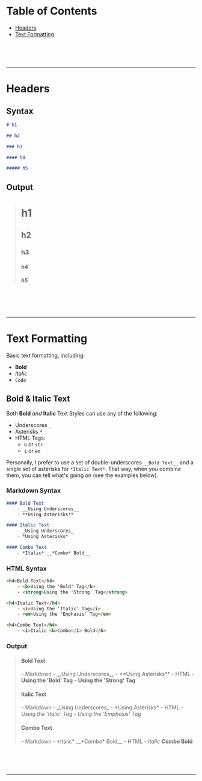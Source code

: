 # Table of Contents

- [Headers](#headers)
- [Text Formatting]()

<br /><br /><br />

---


# Headers

## Syntax
```markdown
# h1

## h2

### h3

#### h4

##### h5
```

## Output

> # h1
>
> ## h2
>
> ### h3
>
> #### h4
>
> ##### h5





<br /><br /><br />

---

# Text Formatting

Basic text formatting, including:

- __Bold__
- *Italic*
- `Code`

## Bold & Italic Text

Both __Bold__ *and* __Italic__ Text Styles can use any of the following:

- Underscores `_`
- Asterisks `*`
- HTML Tags:
    - `b` or `str`
    - `i` or `em`


Personally, I prefer to use a set of double-underscores `__Bold Text__` and a single set of asterisks for `*Italic Text*`. That way, when you combine them, you can tell what's going on (see the examples below).


### Markdown Syntax
```markdown
#### Bold Text
	- __Using Underscores__
	- **Using Asterisks**

#### Italic Text
	- _Using Underscores_
	- *Using Asterisks*

#### Combo Text
	- *Italic* __*Combo* Bold__
```

### HTML Syntax
```html
<h4>Bold Text</h4>
	- <b>Using the 'Bold' Tag</b>
	- <strong>Using the 'Strong' Tag</strong>

<h4>Italic Text</h4>
	- <i>Using the 'Italic' Tag</i>
	- <em>Using the 'Emphasis' Tag</em>

<h4>Combo Text</h4>
	- <i>Italic <b>Combo</i> Bold</b>
```

### Output

> <h4>Bold Text</h4>
> - Markdown
>     - __Using Underscores__
>     - **Using Asterisks**
> - HTML
>     - <b>Using the 'Bold' Tag</b>
>     - <strong>Using the 'Strong' Tag</strong>
>
> <h4>Italic Text</h4>
> - Markdown
>     - _Using Underscores_
>     - *Using Asterisks*
> - HTML
>     - <i>Using the 'Italic' Tag</i>
>     - <em>Using the 'Emphasis' Tag</em>
>
> <h4>Combo Text</h4>
> - Markdown
>     - *Italic* __*Combo* Bold__
> - HTML
>     - <i>Italic <b>Combo</i> Bold</b>


<br /><br /><br />

---



